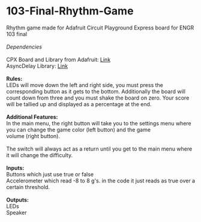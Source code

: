 # 103-Final-Rhythm-Game<br>
Rhythm game made for Adafruit Circuit Playground Express board for ENGR 103 final<br>
<br>
*Dependencies*<br>
<br>
CPX Board and Library from Adafruit: [Link](https://github.com/adafruit/Adafruit_CircuitPlayground)<br>
AsyncDelay Library: [Link](https://github.com/stevemarple/AsyncDelay)<br>
<br>
**Rules:** <br>
LEDs will move down the left and right side, you must press the corresponding button as it gets to the bottom. Additionally the board will
count down from three and you must shake the board on zero. Your score will be tallied up and displayed as a percentage at the end.
<br>
<br>
**Additional Features:** <br>
In the main menu, the right button will take you to the settings menu where you can change the game color (left button) and the game <br>
volume (right button).<br>
<br>
The switch will always act as a return until you get to the main menu where it will change the difficulty.<br>
<br>
**Inputs:** <br>
Buttons which just use true or false <br>
Accelerometer which read -8 to 8 g's. in the code it just reads as true over a certain threshold. <br>
<br>
**Outputs:** <br>
LEDs <br>
Speaker <br>

